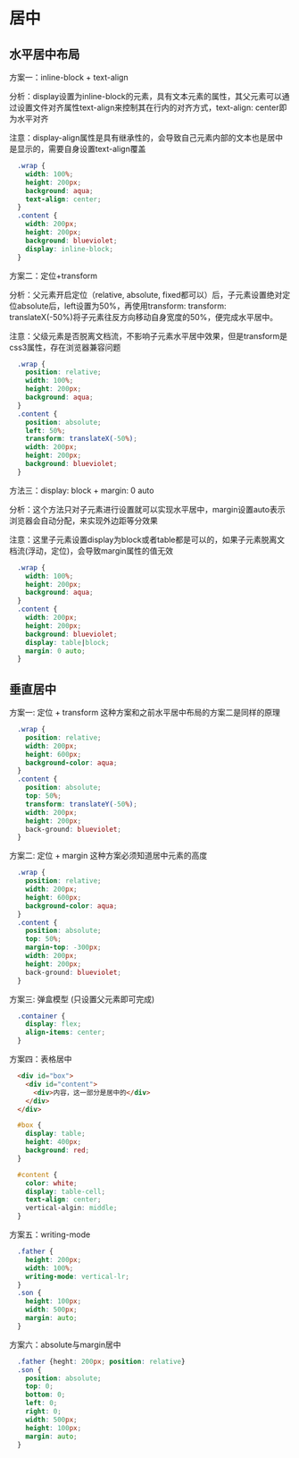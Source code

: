 # 居中

## 水平居中布局

方案一：inline-block + text-align

分析：display设置为inline-block的元素，具有文本元素的属性，其父元素可以通过设置文件对齐属性text-align来控制其在行内的对齐方式，text-align: center即为水平对齐

注意：display-align属性是具有继承性的，会导致自己元素内部的文本也是居中是显示的，需要自身设置text-align覆盖

```css
  .wrap {
    width: 100%;
    height: 200px;
    background: aqua;
    text-align: center;
  }
  .content {
    width: 200px;
    height: 200px;
    background: blueviolet;
    display: inline-block;
  }
```

方案二：定位+transform

分析：父元素开启定位（relative, absolute, fixed都可以）后，子元素设置绝对定位absolute后，left设置为50%，再使用transform: transform: translateX(-50%)将子元素往反方向移动自身宽度的50%，便完成水平居中。

注意：父级元素是否脱离文档流，不影响子元素水平居中效果，但是transform是css3属性，存在浏览器兼容问题

```css
  .wrap {
    position: relative;
    width: 100%;
    height: 200px;
    background: aqua;
  }
  .content {
    position: absolute;
    left: 50%;
    transform: translateX(-50%);
    width: 200px;
    height: 200px;
    background: blueviolet;
  }
```

方法三：display: block + margin: 0 auto

分析：这个方法只对子元素进行设置就可以实现水平居中，margin设置auto表示浏览器会自动分配，来实现外边距等分效果

注意：这里子元素设置display为block或者table都是可以的，如果子元素脱离文档流(浮动，定位)，会导致margin属性的值无效

```css
  .wrap {
    width: 100%;
    height: 200px;
    background: aqua;
  }
  .content {
    width: 200px;
    height: 200px;
    background: blueviolet;
    display: table|block;
    margin: 0 auto;
  }
```

## 垂直居中

方案一: 定位 + transform
这种方案和之前水平居中布局的方案二是同样的原理

```css
  .wrap {
    position: relative;
    width: 200px;
    height: 600px;
    background-color: aqua;
  }
  .content {
    position: absolute;
    top: 50%;
    transform: translateY(-50%);
    width: 200px;
    height: 200px;
    back-ground: blueviolet;
  }
```

方案二: 定位 + margin
这种方案必须知道居中元素的高度

```css
  .wrap {
    position: relative;
    width: 200px;
    height: 600px;
    background-color: aqua;
  }
  .content {
    position: absolute;
    top: 50%;
    margin-top: -300px;
    width: 200px;
    height: 200px;
    back-ground: blueviolet;
  }
```

方案三: 弹盒模型 (只设置父元素即可完成)
```css
  .container {
    display: flex;
    align-items: center;
  }
```

方案四：表格居中
```html
  <div id="box"> 
    <div id="content">
      <div>内容，这一部分是居中的</div>
    </div>
  </div>
```

```css
  #box {
    display: table;
    height: 400px;
    background: red;
  }

  #content {
    color: white;
    display: table-cell;
    text-align: center;
    vertical-algin: middle;
  }
```

方案五：writing-mode
  ```css 
    .father {
      height: 200px;
      width: 100%;
      writing-mode: vertical-lr;
    }
    .son {
      height: 100px;
      width: 500px;
      margin: auto;
    }
  ```

方案六：absolute与margin居中
  ```css
    .father {heght: 200px; position: relative}
    .son {
      position: absolute;
      top: 0;
      bottom: 0;
      left: 0;
      right: 0;
      width: 500px;
      height: 100px;
      margin: auto;
    }
  ```